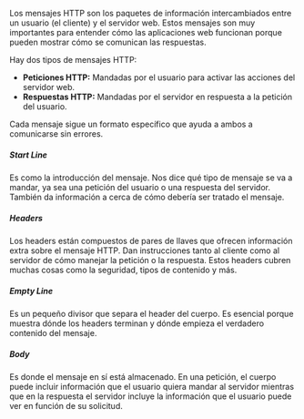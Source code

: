 Los mensajes HTTP son los paquetes de información intercambiados entre un usuario (el cliente) y el servidor web. Estos mensajes son muy importantes para entender cómo las aplicaciones web funcionan porque pueden mostrar cómo se comunican las respuestas.

Hay dos tipos de mensajes HTTP:

- **Peticiones HTTP:** Mandadas por el usuario para activar las acciones del servidor web.
- **Respuestas HTTP:** Mandadas por el servidor en respuesta a la petición del usuario.

Cada mensaje sigue un formato específico que ayuda a ambos a comunicarse sin errores.

<h5>Start Line</h5>
Es como la introducción del mensaje. Nos dice qué tipo de mensaje se va a mandar, ya sea una petición del usuario o una respuesta del servidor. También da información a cerca de cómo debería ser tratado el mensaje.

<h5>Headers</h5>
Los headers están compuestos de pares de llaves que ofrecen información extra sobre el mensaje HTTP. Dan instrucciones tanto al cliente como al servidor de cómo manejar la petición o la respuesta. Estos headers cubren muchas cosas como la seguridad, tipos de contenido y más.

<h5>Empty Line</h5>
Es un pequeño divisor que separa el header del cuerpo. Es esencial porque muestra dónde los headers terminan y dónde empieza el verdadero contenido del mensaje.

<h5>Body</h5>
Es donde el mensaje en sí está almacenado. En una petición, el cuerpo puede incluir información que el usuario quiera mandar al servidor mientras que en la respuesta el servidor incluye la información que el usuario puede ver en función de su solicitud.